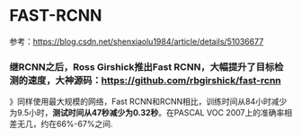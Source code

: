 # FAST-RCNN

参考：https://blog.csdn.net/shenxiaolu1984/article/details/51036677

### 继RCNN之后，Ross Girshick推出Fast RCNN，大幅提升了目标检测的速度，大神源码：https://github.com/rbgirshick/fast-rcnn

》同样使用最大规模的网络，Fast RCNN和RCNN相比，训练时间从84小时减少为9.5小时，**测试时间从47秒减少为0.32秒**。在PASCAL VOC 2007上的准确率相差无几，约在66%-67%之间.